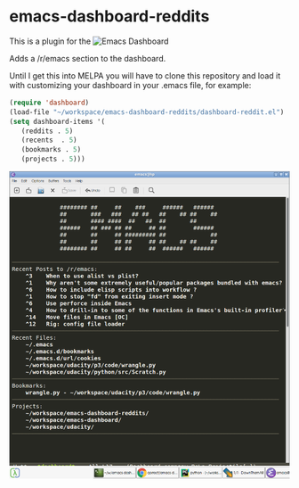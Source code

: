 # emacs-dashboard-reddits
This is a plugin for the ![Emacs Dashboard](emacs-dashboard)


Adds a /r/emacs section to the dashboard.

Until I get this into MELPA you will have to clone this repository and load it with customizing your dashboard in your .emacs file, for example: 
```lisp
(require 'dashboard)
(load-file "~/workspace/emacs-dashboard-reddits/dashboard-reddit.el")
(setq dashboard-items '(
   (reddits . 5)
   (recents  . 5)
   (bookmarks . 5)
   (projects . 5)))
```


![Screenshot](screenshot.png?raw=true "Screenshot")
